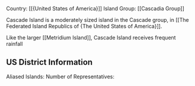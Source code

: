 Country: [[{United States of America}]]
Island Group: [[Cascadia Group]]

Cascade Island is a moderately sized island in the Cascade group, in [[The Federated Island Republics of {The United States of America}]].

Like the larger [[Metridium Island]], Cascade Island receives frequent rainfall

## US District Information

Aliased Islands:
Number of Representatives:
